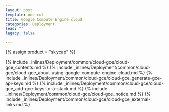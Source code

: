 ```yaml
---
layout: post
template: one-col
title: Google Compute Engine cloud
categories: Deployment
lead: ""
legacy: false

---
```

{% assign product = "skycap" %}

{% include _inlines/Deployment/common/cloud-gce/cloud-gce_contents.md %}
{% include _inlines/Deployment/common/cloud-gce/cloud-gce_about-using-google-compute-engine-cloud.md %}
{% include _inlines/Deployment/common/cloud-gce/cloud-gce_generate-gce-api-keys.md %}
{% include _inlines/Deployment/common/cloud-gce/cloud-gce_add-gce-keys-to-a-stack.md %}
{% include _inlines/Deployment/common/cloud-gce/cloud-gce_notice.md %}
{% include _inlines/Deployment/common/cloud-gce/cloud-gce_external-links.md %}
